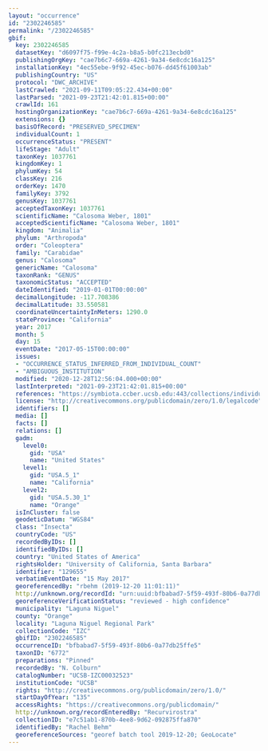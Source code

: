 ```yaml
---
layout: "occurrence"
id: "2302246585"
permalink: "/2302246585"
gbif:
  key: 2302246585
  datasetKey: "d6097f75-f99e-4c2a-b8a5-b0fc213ecbd0"
  publishingOrgKey: "cae7b6c7-669a-4261-9a34-6e8cdc16a125"
  installationKey: "4ec55ebe-9f92-45ec-b076-dd45f61003ab"
  publishingCountry: "US"
  protocol: "DWC_ARCHIVE"
  lastCrawled: "2021-09-11T09:05:22.434+00:00"
  lastParsed: "2021-09-23T21:42:01.815+00:00"
  crawlId: 161
  hostingOrganizationKey: "cae7b6c7-669a-4261-9a34-6e8cdc16a125"
  extensions: {}
  basisOfRecord: "PRESERVED_SPECIMEN"
  individualCount: 1
  occurrenceStatus: "PRESENT"
  lifeStage: "Adult"
  taxonKey: 1037761
  kingdomKey: 1
  phylumKey: 54
  classKey: 216
  orderKey: 1470
  familyKey: 3792
  genusKey: 1037761
  acceptedTaxonKey: 1037761
  scientificName: "Calosoma Weber, 1801"
  acceptedScientificName: "Calosoma Weber, 1801"
  kingdom: "Animalia"
  phylum: "Arthropoda"
  order: "Coleoptera"
  family: "Carabidae"
  genus: "Calosoma"
  genericName: "Calosoma"
  taxonRank: "GENUS"
  taxonomicStatus: "ACCEPTED"
  dateIdentified: "2019-01-01T00:00:00"
  decimalLongitude: -117.708386
  decimalLatitude: 33.550581
  coordinateUncertaintyInMeters: 1290.0
  stateProvince: "California"
  year: 2017
  month: 5
  day: 15
  eventDate: "2017-05-15T00:00:00"
  issues:
  - "OCCURRENCE_STATUS_INFERRED_FROM_INDIVIDUAL_COUNT"
  - "AMBIGUOUS_INSTITUTION"
  modified: "2020-12-28T12:56:04.000+00:00"
  lastInterpreted: "2021-09-23T21:42:01.815+00:00"
  references: "https://symbiota.ccber.ucsb.edu:443/collections/individual/index.php?occid=129655"
  license: "http://creativecommons.org/publicdomain/zero/1.0/legalcode"
  identifiers: []
  media: []
  facts: []
  relations: []
  gadm:
    level0:
      gid: "USA"
      name: "United States"
    level1:
      gid: "USA.5_1"
      name: "California"
    level2:
      gid: "USA.5.30_1"
      name: "Orange"
  isInCluster: false
  geodeticDatum: "WGS84"
  class: "Insecta"
  countryCode: "US"
  recordedByIDs: []
  identifiedByIDs: []
  country: "United States of America"
  rightsHolder: "University of California, Santa Barbara"
  identifier: "129655"
  verbatimEventDate: "15 May 2017"
  georeferencedBy: "rbehm (2019-12-20 11:01:11)"
  http://unknown.org/recordId: "urn:uuid:bfbabad7-5f59-493f-80b6-0a77db25ffe5"
  georeferenceVerificationStatus: "reviewed - high confidence"
  municipality: "Laguna Niguel"
  county: "Orange"
  locality: "Laguna Niguel Regional Park"
  collectionCode: "IZC"
  gbifID: "2302246585"
  occurrenceID: "bfbabad7-5f59-493f-80b6-0a77db25ffe5"
  taxonID: "6772"
  preparations: "Pinned"
  recordedBy: "N. Colburn"
  catalogNumber: "UCSB-IZC00032523"
  institutionCode: "UCSB"
  rights: "http://creativecommons.org/publicdomain/zero/1.0/"
  startDayOfYear: "135"
  accessRights: "https://creativecommons.org/publicdomain/"
  http://unknown.org/recordEnteredBy: "Recurvirostra"
  collectionID: "e7c51ab1-870b-4ee8-9d62-092875ffa870"
  identifiedBy: "Rachel Behm"
  georeferenceSources: "georef batch tool 2019-12-20; GeoLocate"
---
```

